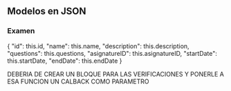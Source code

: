 ## Modelos en JSON
### Examen
{
    "id": this.id,
    "name": this.name,
    "description": this.description,
    "questions": this.questions,
    "asignatureID": this.asignatureID,
    "startDate": this.startDate,
    "endDate": this.endDate
}

DEBERIA DE CREAR UN BLOQUE PARA LAS VERIFICACIONES Y PONERLE A ESA FUNCION UN CALBACK COMO PARAMETRO